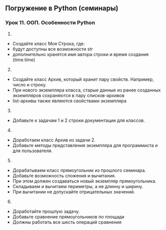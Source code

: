 ## Погружение в Python (семинары)
### Урок 11. ООП. Особенности Python

1.
* Создайте класс Моя Строка, где:
* будут доступны все возможности str
* дополнительно хранятся имя автора строки и время создания (time.time)

2.
* Создайте класс Архив, который хранит пару свойств. Например, число и строку.
* При нового экземпляра класса, старые данные из ранее созданных экземпляров сохраняются в пару списков-архивов
* list-архивы также являются свойствами экземпляра

3.
* Добавьте к задачам 1 и 2 строки документации для классов.

4.
* Доработаем класс Архив из задачи 2.
* Добавьте методы представления экземпляра для программиста и для пользователя.

5.
* Дорабатываем класс прямоугольник из прошлого семинара.
* Добавьте возможность сложения и вычитания.
* При этом должен создаваться новый экземпляр прямоугольника.
* Складываем и вычитаем периметры, а не длинну и ширину.
* При вычитании не допускайте отрицательных значений.

6.
* Доработайте прошлую задачу.
* Добавьте сравнение прямоугольников по площади
* Должны работать все шесть операций сравнения
